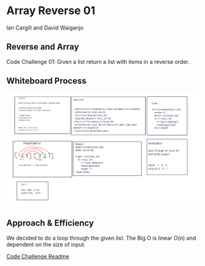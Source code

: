 # Array Reverse 01

Ian Cargill and David Waiganjo

## Reverse and Array
<!-- Description of the challenge -->
Code Challenge 01: Given a list return a list with items in a reverse order.

## Whiteboard Process

<!-- Embedded whiteboard image -->
![Whiteboard](array_reverse.png)

## Approach & Efficiency

<!-- What approach did you take? Discuss Why. What is the Big O space/time for this approach? -->
We decided to do a loop through the given list.
The Big O is linear O(n) and dependent on the size of input.

[Code Challenge Readme](https://canvas.instructure.com/courses/3826570/assignments/26339183?return_to=https%3A%2F%2Fcanvas.instructure.com%2Fcalendar%23view_name%3Dmonth%26view_start%3D2021-12-01)
